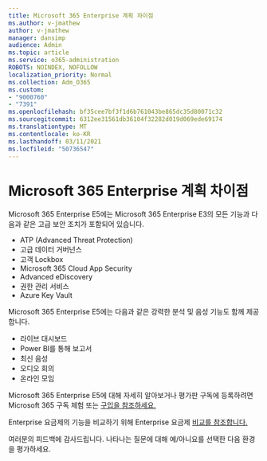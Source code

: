```yaml
---
title: Microsoft 365 Enterprise 계획 차이점
ms.author: v-jmathew
author: v-jmathew
manager: dansimp
audience: Admin
ms.topic: article
ms.service: o365-administration
ROBOTS: NOINDEX, NOFOLLOW
localization_priority: Normal
ms.collection: Adm_O365
ms.custom:
- "9000760"
- "7391"
ms.openlocfilehash: bf35cee7bf3f1d6b761043be865dc35d80071c32
ms.sourcegitcommit: 6312ee31561db36104f32282d019d069ede69174
ms.translationtype: MT
ms.contentlocale: ko-KR
ms.lasthandoff: 03/11/2021
ms.locfileid: "50736547"
---
```

# <a name="microsoft-365-enterprise-plan-differences"></a>Microsoft 365 Enterprise 계획 차이점

Microsoft 365 Enterprise E5에는 Microsoft 365 Enterprise E3의 모든 기능과 다음과 같은 고급 보안 조치가 포함되어 있습니다.

- ATP (Advanced Threat Protection)
- 고급 데이터 거버넌스
- 고객 Lockbox
- Microsoft 365 Cloud App Security
- Advanced eDiscovery
- 권한 관리 서비스
- Azure Key Vault

Microsoft 365 Enterprise E5에는 다음과 같은 강력한 분석 및 음성 기능도 함께 제공합니다.

- 라이브 대시보드
- Power BI를 통해 보고서
- 최신 음성
- 오디오 회의
- 온라인 모임

Microsoft 365 Enterprise E5에 대해 자세히 알아보거나 평가판 구독에 등록하려면 Microsoft 365 구독 체험 또는 [구입을 참조하세요.](https://go.microsoft.com/fwlink/?linkid=2099673)

Enterprise 요금제의 기능을 비교하기 위해 Enterprise 요금제 [비교를 참조합니다.](https://go.microsoft.com/fwlink/?linkid=2097200)

여러분의 피드백에 감사드립니다. 나타나는 질문에 대해 예/아니요를 선택한 다음 환경을 평가하세요.
